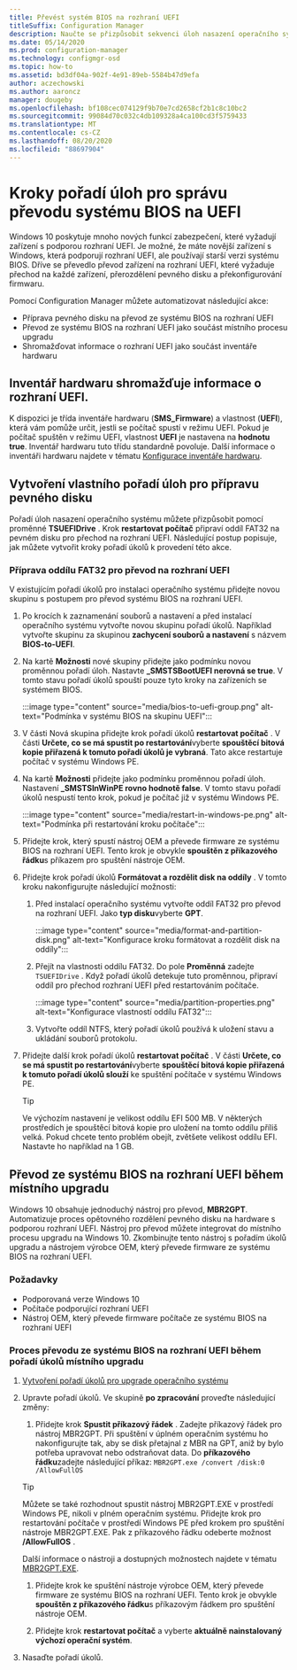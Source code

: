 ```yaml
---
title: Převést systém BIOS na rozhraní UEFI
titleSuffix: Configuration Manager
description: Naučte se přizpůsobit sekvenci úloh nasazení operačního systému pro přípravu oddílu FAT32 pro přechod na rozhraní UEFI.
ms.date: 05/14/2020
ms.prod: configuration-manager
ms.technology: configmgr-osd
ms.topic: how-to
ms.assetid: bd3df04a-902f-4e91-89eb-5584b47d9efa
author: aczechowski
ms.author: aaroncz
manager: dougeby
ms.openlocfilehash: bf108cec074129f9b70e7cd2658cf2b1c8c10bc2
ms.sourcegitcommit: 99084d70c032c4db109328a4ca100cd3f5759433
ms.translationtype: MT
ms.contentlocale: cs-CZ
ms.lasthandoff: 08/20/2020
ms.locfileid: "88697904"
---
```

# <a name="task-sequence-steps-to-manage-bios-to-uefi-conversion"></a>Kroky pořadí úloh pro správu převodu systému BIOS na UEFI

Windows 10 poskytuje mnoho nových funkcí zabezpečení, které vyžadují zařízení s podporou rozhraní UEFI. Je možné, že máte novější zařízení s Windows, která podporují rozhraní UEFI, ale používají starší verzi systému BIOS. Dříve se převedlo převod zařízení na rozhraní UEFI, které vyžaduje přechod na každé zařízení, přerozdělení pevného disku a překonfigurování firmwaru.

Pomocí Configuration Manager můžete automatizovat následující akce:

- Příprava pevného disku na převod ze systému BIOS na rozhraní UEFI
- Převod ze systému BIOS na rozhraní UEFI jako součást místního procesu upgradu
- Shromažďovat informace o rozhraní UEFI jako součást inventáře hardwaru

## <a name="hardware-inventory-collects-uefi-information"></a>Inventář hardwaru shromažďuje informace o rozhraní UEFI.

K dispozici je třída inventáře hardwaru (**SMS_Firmware**) a vlastnost (**UEFI**), která vám pomůže určit, jestli se počítač spustí v režimu UEFI. Pokud je počítač spuštěn v režimu UEFI, vlastnost **UEFI** je nastavena na **hodnotu true**. Inventář hardwaru tuto třídu standardně povoluje. Další informace o inventáři hardwaru najdete v tématu [Konfigurace inventáře hardwaru](../../core/clients/manage/inventory/configure-hardware-inventory.md).

## <a name="create-a-custom-task-sequence-to-prepare-the-hard-drive"></a>Vytvoření vlastního pořadí úloh pro přípravu pevného disku

Pořadí úloh nasazení operačního systému můžete přizpůsobit pomocí proměnné **TSUEFIDrive** . Krok **restartovat počítač** připraví oddíl FAT32 na pevném disku pro přechod na rozhraní UEFI. Následující postup popisuje, jak můžete vytvořit kroky pořadí úkolů k provedení této akce.

### <a name="prepare-the-fat32-partition-for-the-conversion-to-uefi"></a>Příprava oddílu FAT32 pro převod na rozhraní UEFI

V existujícím pořadí úkolů pro instalaci operačního systému přidejte novou skupinu s postupem pro převod systému BIOS na rozhraní UEFI.

1. Po krocích k zaznamenání souborů a nastavení a před instalací operačního systému vytvořte novou skupinu pořadí úkolů. Například vytvořte skupinu za skupinou **zachycení souborů a nastavení** s názvem **BIOS-to-UEFI**.

1. Na kartě **Možnosti** nové skupiny přidejte jako podmínku novou proměnnou pořadí úloh. Nastavte **_SMSTSBootUEFI nerovná se true**. V tomto stavu pořadí úkolů spouští pouze tyto kroky na zařízeních se systémem BIOS.

    :::image type="content" source="media/bios-to-uefi-group.png" alt-text="Podmínka v systému BIOS na skupinu UEFI":::

1. V části Nová skupina přidejte krok pořadí úkolů **restartovat počítač** . V části **Určete, co se má spustit po restartování**vyberte **spouštěcí bitová kopie přiřazená k tomuto pořadí úkolů je vybraná**. Tato akce restartuje počítač v systému Windows PE.

1. Na kartě **Možnosti** přidejte jako podmínku proměnnou pořadí úloh. Nastavení **_SMSTSInWinPE rovno hodnotě false**. V tomto stavu pořadí úkolů nespustí tento krok, pokud je počítač již v systému Windows PE.

    :::image type="content" source="media/restart-in-windows-pe.png" alt-text="Podmínka při restartování kroku počítače":::

1. Přidejte krok, který spustí nástroj OEM a převede firmware ze systému BIOS na rozhraní UEFI. Tento krok je obvykle **spouštěn z příkazového řádku**s příkazem pro spuštění nástroje OEM.

1. Přidejte krok pořadí úkolů **Formátovat a rozdělit disk na oddíly** . V tomto kroku nakonfigurujte následující možnosti:

    1. Před instalací operačního systému vytvořte oddíl FAT32 pro převod na rozhraní UEFI. Jako **typ disku**vyberte **GPT**.

        :::image type="content" source="media/format-and-partition-disk.png" alt-text="Konfigurace kroku formátovat a rozdělit disk na oddíly":::

    1. Přejít na vlastnosti oddílu FAT32. Do pole **Proměnná** zadejte `TSUEFIDrive` . Když pořadí úkolů detekuje tuto proměnnou, připraví oddíl pro přechod rozhraní UEFI před restartováním počítače.

        :::image type="content" source="media/partition-properties.png" alt-text="Konfigurace vlastností oddílu FAT32":::

    1. Vytvořte oddíl NTFS, který pořadí úkolů používá k uložení stavu a ukládání souborů protokolu.

1. Přidejte další krok pořadí úkolů **restartovat počítač** . V části **Určete, co se má spustit po restartování**vyberte **spouštěcí bitová kopie přiřazená k tomuto pořadí úkolů slouží** ke spuštění počítače v systému Windows PE.

    > [!TIP]
    > Ve výchozím nastavení je velikost oddílu EFI 500 MB. V některých prostředích je spouštěcí bitová kopie pro uložení na tomto oddílu příliš velká. Pokud chcete tento problém obejít, zvětšete velikost oddílu EFI. Nastavte ho například na 1 GB.<!-- SCCMDocs#1024 -->

## <a name="convert-from-bios-to-uefi-during-in-place-upgrade"></a><a name="bkmk_ipu"></a> Převod ze systému BIOS na rozhraní UEFI během místního upgradu

Windows 10 obsahuje jednoduchý nástroj pro převod, **MBR2GPT**. Automatizuje proces opětovného rozdělení pevného disku na hardware s podporou rozhraní UEFI. Nástroj pro převod můžete integrovat do místního procesu upgradu na Windows 10. Zkombinujte tento nástroj s pořadím úkolů upgradu a nástrojem výrobce OEM, který převede firmware ze systému BIOS na rozhraní UEFI.

### <a name="requirements"></a>Požadavky

- Podporovaná verze Windows 10
- Počítače podporující rozhraní UEFI
- Nástroj OEM, který převede firmware počítače ze systému BIOS na rozhraní UEFI

### <a name="process-to-convert-from-bios-to-uefi-during-an-in-place-upgrade-task-sequence"></a>Proces převodu ze systému BIOS na rozhraní UEFI během pořadí úkolů místního upgradu

1. [Vytvoření pořadí úkolů pro upgrade operačního systému](create-a-task-sequence-to-upgrade-an-operating-system.md)

1. Upravte pořadí úkolů. Ve skupině **po zpracování** proveďte následující změny:

    1. Přidejte krok **Spustit příkazový řádek** . Zadejte příkazový řádek pro nástroj MBR2GPT. Při spuštění v úplném operačním systému ho nakonfigurujte tak, aby se disk přetajnal z MBR na GPT, aniž by bylo potřeba upravovat nebo odstraňovat data. Do **příkazového řádku**zadejte následující příkaz: `MBR2GPT.exe /convert /disk:0 /AllowFullOS`

    > [!TIP]
    > Můžete se také rozhodnout spustit nástroj MBR2GPT.EXE v prostředí Windows PE, nikoli v plném operačním systému. Přidejte krok pro restartování počítače v prostředí Windows PE před krokem pro spuštění nástroje MBR2GPT.EXE. Pak z příkazového řádku odeberte možnost **/AllowFullOS** .

    Další informace o nástroji a dostupných možnostech najdete v tématu [MBR2GPT.EXE](/windows/deployment/mbr-to-gpt).

    1. Přidejte krok ke spuštění nástroje výrobce OEM, který převede firmware ze systému BIOS na rozhraní UEFI. Tento krok je obvykle **spouštěn z příkazového řádku**s příkazovým řádkem pro spuštění nástroje OEM.

    1. Přidejte krok **restartovat počítač** a vyberte **aktuálně nainstalovaný výchozí operační systém**.

1. Nasaďte pořadí úkolů.